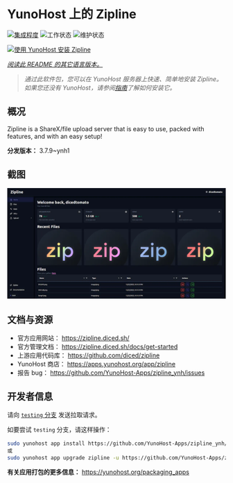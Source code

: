 <!--
注意：此 README 由 <https://github.com/YunoHost/apps/tree/master/tools/readme_generator> 自动生成
请勿手动编辑。
-->

# YunoHost 上的 Zipline

[![集成程度](https://dash.yunohost.org/integration/zipline.svg)](https://ci-apps.yunohost.org/ci/apps/zipline/) ![工作状态](https://ci-apps.yunohost.org/ci/badges/zipline.status.svg) ![维护状态](https://ci-apps.yunohost.org/ci/badges/zipline.maintain.svg)

[![使用 YunoHost 安装 Zipline](https://install-app.yunohost.org/install-with-yunohost.svg)](https://install-app.yunohost.org/?app=zipline)

*[阅读此 README 的其它语言版本。](./ALL_README.md)*

> *通过此软件包，您可以在 YunoHost 服务器上快速、简单地安装 Zipline。*  
> *如果您还没有 YunoHost，请参阅[指南](https://yunohost.org/install)了解如何安装它。*

## 概况

Zipline is a ShareX/file upload server that is easy to use, packed with features, and with an easy setup! 

**分发版本：** 3.7.9~ynh1

## 截图

![Zipline 的截图](./doc/screenshots/screenshot.png)

## 文档与资源

- 官方应用网站： <https://zipline.diced.sh/>
- 官方管理文档： <https://zipline.diced.sh/docs/get-started>
- 上游应用代码库： <https://github.com/diced/zipline>
- YunoHost 商店： <https://apps.yunohost.org/app/zipline>
- 报告 bug： <https://github.com/YunoHost-Apps/zipline_ynh/issues>

## 开发者信息

请向 [`testing` 分支](https://github.com/YunoHost-Apps/zipline_ynh/tree/testing) 发送拉取请求。

如要尝试 `testing` 分支，请这样操作：

```bash
sudo yunohost app install https://github.com/YunoHost-Apps/zipline_ynh/tree/testing --debug
或
sudo yunohost app upgrade zipline -u https://github.com/YunoHost-Apps/zipline_ynh/tree/testing --debug
```

**有关应用打包的更多信息：** <https://yunohost.org/packaging_apps>
